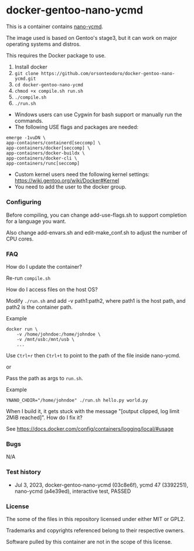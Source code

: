 # docker-gentoo-nano-ycmd

This is a container contains
[nano-ycmd](https://github.com/orsonteodoro/nano-ycmd).

The image used is based on Gentoo's stage3, but it can work on major operating
systems and distros.

This requires the Docker package to use.

1. Install docker
2. `git clone https://github.com/orsonteodoro/docker-gentoo-nano-ycmd.git`
3. `cd docker-gentoo-nano-ycmd`
4. `chmod +x compile.sh run.sh`
5. `./compile.sh`
7. `./run.sh`

* Windows users can use Cygwin for bash support or manually run the commands.
* The following USE flags and packages are needed:
```
emerge -1vuDN \
app-containers/containerd[seccomp] \
app-containers/docker[seccomp] \
app-containers/docker-buildx \
app-containers/docker-cli \
app-containers/runc[seccomp]
```
* Custom kernel users need the following kernel settings:
https://wiki.gentoo.org/wiki/Docker#Kernel
* You need to add the user to the docker group.

##### 

### Configuring

Before compiling, you can change add-use-flags.sh to support completion for a
language you want.

Also change add-envars.sh and edit-make_conf.sh to adjust the number of CPU
cores.

### FAQ

How do I update the container?

Re-run `compile.sh`

How do I access files on the host OS?

Modify `./run.sh` and add -v path1:path2, where path1 is the host path, and
path2 is the container path.

Example

```
docker run \
	-v /home/johndoe:/home/johndoe \
	-v /mnt/usb:/mnt/usb \
	...
```

Use `Ctrl+r` then `Ctrl+t` to point to the path of the file inside nano-ycmd.

or

Pass the path as args to `run.sh`.

Example

```
YNANO_CHDIR="/home/johndoe" ./run.sh hello.py world.py
```

When I build it, it gets stuck with the message
"[output clipped, log limit 2MiB reached]".  How do I fix it?

See https://docs.docker.com/config/containers/logging/local/#usage

### Bugs

N/A

### Test history

* Jul 3, 2023, docker-gentoo-nano-ycmd (03c8e6f), ycmd 47 (3392251), nano-ycmd (a4e39ed),  interactive test, PASSED

### License

The some of the files in this repository licensed under either MIT or GPL2.

Trademarks and copyrights referenced belong to their respective owners.

Software pulled by this container are not in the scope of this license.

